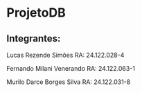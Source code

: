 # ProjetoDB
## Integrantes:
Lucas Rezende Simões
RA: 24.122.028-4

Fernando Milani Venerando
RA: 24.122.063-1

Murilo Darce Borges Silva
RA: 24.122.031-8
